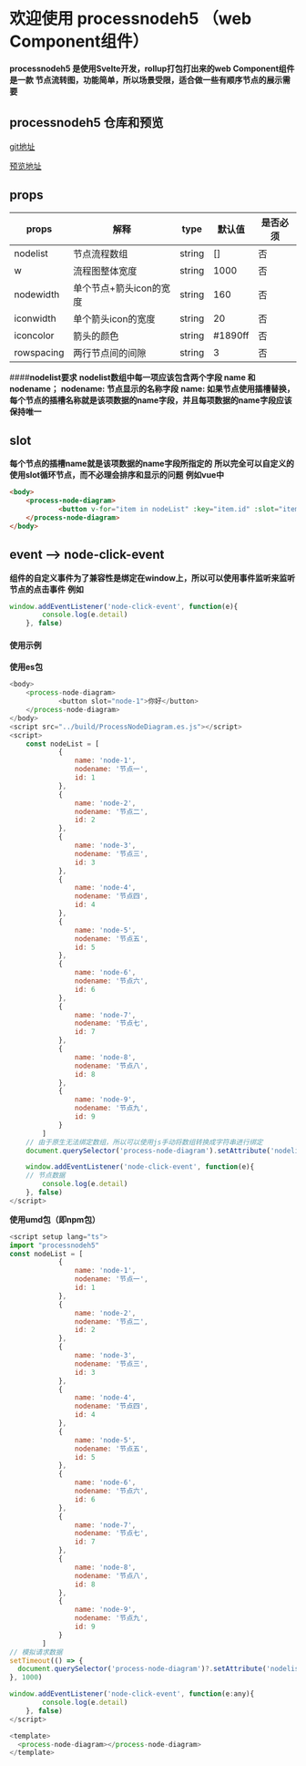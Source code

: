 # 欢迎使用 processnodeh5 （web Component组件）

**processnodeh5 是使用Svelte开发，rollup打包打出来的web Component组件**
**是一款 节点流转图，功能简单，所以场景受限，适合做一些有顺序节点的展示需要**

## processnodeh5 仓库和预览

[git地址](https://github.com/sirxue66/processnodeh5/tree/main/package)

[预览地址](https://sirxue66.github.io/processnodeh5/)


## props

| props             | 解释                  | type      |   默认值     | 是否必须      |
| -------------     | -------------         | --------- | ----------- | -------------|
| nodelist          | 节点流程数组          | string    | []          | 否            |
| w                 |   流程图整体宽度      | string    | 1000         | 否           |
| nodewidth         | 单个节点+箭头icon的宽度 | string  | 160           |  否          |
| iconwidth         | 单个箭头icon的宽度    | string    | 20            | 否           |
| iconcolor         | 箭头的颜色            | string    | #1890ff       | 否           |
| rowspacing        | 两行节点间的间隙       | string   | 3              | 否           |

####**nodelist要求**
**nodelist数组中每一项应该包含两个字段 name 和 nodename；**
**nodename: 节点显示的名称字段**
**name: 如果节点使用插槽替换，每个节点的插槽名称就是该项数据的name字段，并且每项数据的name字段应该保持唯一**

## slot
**每个节点的插槽name就是该项数据的name字段所指定的**
**所以完全可以自定义的使用slot循环节点，而不必理会排序和显示的问题**
**例如vue中**
```html
<body>
    <process-node-diagram>
			<button v-for="item in nodeList" :key="item.id" :slot="item.name">{{item.nodename}}</button>
	</process-node-diagram>
</body>
```

## event  -->  node-click-event
**组件的自定义事件为了兼容性是绑定在window上，所以可以使用事件监听来监听节点的点击事件**
**例如**
```js
window.addEventListener('node-click-event', function(e){
		console.log(e.detail)
	}, false)
```

#### 使用示例

**使用es包**
```javascript
<body>
    <process-node-diagram>
			<button slot="node-1">你好</button>
	</process-node-diagram>
</body>
<script src="../build/ProcessNodeDiagram.es.js"></script>
<script>
    const nodeList = [
			{
				name: 'node-1',
				nodename: '节点一',
				id: 1
			},
			{
				name: 'node-2',
				nodename: '节点二',
				id: 2
			},
			{
				name: 'node-3',
				nodename: '节点三',
				id: 3
			},
			{
				name: 'node-4',
				nodename: '节点四',
				id: 4
			},
			{
				name: 'node-5',
				nodename: '节点五',
				id: 5
			},
			{
				name: 'node-6',
				nodename: '节点六',
				id: 6
			},
			{
				name: 'node-7',
				nodename: '节点七',
				id: 7
			},
			{
				name: 'node-8',
				nodename: '节点八',
				id: 8
			},
			{
				name: 'node-9',
				nodename: '节点九',
				id: 9
			}
		]
	// 由于原生无法绑定数组，所以可以使用js手动将数组转换成字符串进行绑定
	document.querySelector('process-node-diagram').setAttribute('nodelist', JSON.stringify(nodeList))

	window.addEventListener('node-click-event', function(e){
	// 节点数据
		console.log(e.detail)
	}, false)
</script>

```

**使用umd包（即npm包）**
```javascript
<script setup lang="ts">
import "processnodeh5"
const nodeList = [
			{
				name: 'node-1',
				nodename: '节点一',
				id: 1
			},
			{
				name: 'node-2',
				nodename: '节点二',
				id: 2
			},
			{
				name: 'node-3',
				nodename: '节点三',
				id: 3
			},
			{
				name: 'node-4',
				nodename: '节点四',
				id: 4
			},
			{
				name: 'node-5',
				nodename: '节点五',
				id: 5
			},
			{
				name: 'node-6',
				nodename: '节点六',
				id: 6
			},
			{
				name: 'node-7',
				nodename: '节点七',
				id: 7
			},
			{
				name: 'node-8',
				nodename: '节点八',
				id: 8
			},
			{
				name: 'node-9',
				nodename: '节点九',
				id: 9
			}
		]
// 模拟请求数据
setTimeout(() => {
  document.querySelector('process-node-diagram')?.setAttribute('nodelist', JSON.stringify(nodeList))
}, 1000)

window.addEventListener('node-click-event', function(e:any){
		console.log(e.detail)
	}, false)
</script>

<template>
  <process-node-diagram></process-node-diagram>
</template>

```


